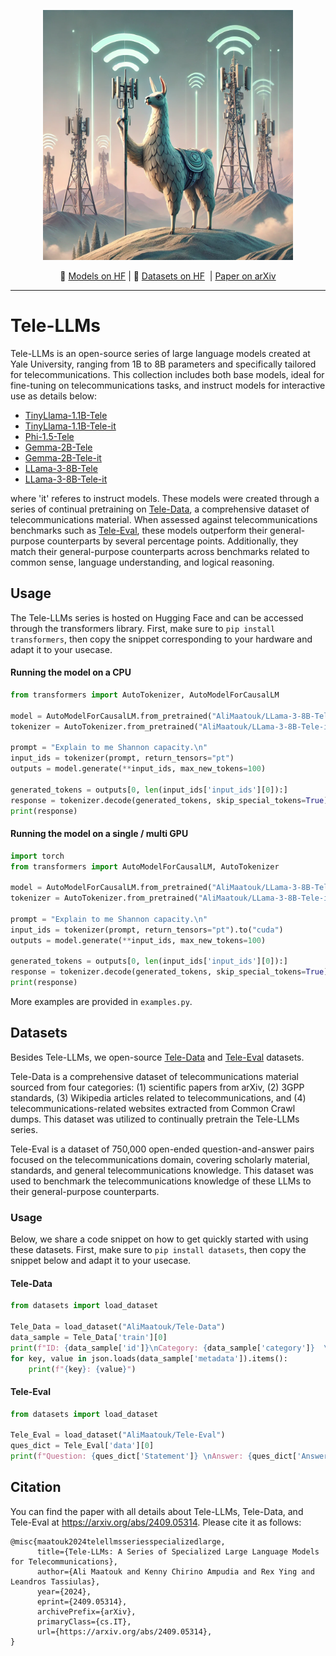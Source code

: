 <p align="center">
  <img src="llama_base_station.webp" width="400"/>
</p>

<p align="center">
        🤗 <a href="https://huggingface.co/collections/AliMaatouk/tele-llms-66de81a0c1e1f09e2a6c78ce"> Models on HF</a>&nbsp| 🤗 <a href="https://huggingface.co/collections/AliMaatouk/tele-datasets-66df13c2c93721c02f38b8d0"> Datasets on HF</a>&nbsp | <a href="https://arxiv.org/abs/2409.05314"> Paper on arXiv</a>
<br>


---

# Tele-LLMs

Tele-LLMs is an open-source series of large language models created at Yale University, ranging from 1B to 8B parameters and specifically tailored for telecommunications. This collection includes both base models, ideal for fine-tuning on telecommunications tasks, and instruct models for interactive use as details below:

* [TinyLlama-1.1B-Tele](https://huggingface.co/AliMaatouk/TinyLlama-1.1B-Tele)
* [TinyLlama-1.1B-Tele-it](https://huggingface.co/AliMaatouk/TinyLlama-1.1B-Tele-it)
* [Phi-1.5-Tele](https://huggingface.co/AliMaatouk/Phi-1.5-Tele)
* [Gemma-2B-Tele](https://huggingface.co/AliMaatouk/Gemma-2B-Tele)
* [Gemma-2B-Tele-it](https://huggingface.co/AliMaatouk/Gemma-2B-Tele-it)
* [LLama-3-8B-Tele](https://huggingface.co/AliMaatouk/LLama-3-8B-Tele)
* [LLama-3-8B-Tele-it](https://huggingface.co/AliMaatouk/LLama-3-8B-Tele-it)

where 'it' referes to instruct models. These models were created through a series of continual pretraining on [Tele-Data](https://huggingface.co/datasets/AliMaatouk/Tele-Data), a comprehensive dataset of telecommunications material. When assessed against telecommunications benchmarks such as [Tele-Eval](https://huggingface.co/datasets/AliMaatouk/Tele-Eval), these models outperform their general-purpose counterparts by several percentage points. Additionally, they match their general-purpose counterparts across benchmarks related to common sense, language understanding, and logical reasoning.

## Usage

The Tele-LLMs series is hosted on Hugging Face and can be accessed through the transformers library. First, make sure to `pip install transformers`, then copy the snippet corresponding to your hardware and adapt it to your usecase.

#### Running the model on a CPU


```python
from transformers import AutoTokenizer, AutoModelForCausalLM

model = AutoModelForCausalLM.from_pretrained("AliMaatouk/LLama-3-8B-Tele-it", torch_dtype="auto")
tokenizer = AutoTokenizer.from_pretrained("AliMaatouk/LLama-3-8B-Tele-it")

prompt = "Explain to me Shannon capacity.\n"
input_ids = tokenizer(prompt, return_tensors="pt")
outputs = model.generate(**input_ids, max_new_tokens=100)

generated_tokens = outputs[0, len(input_ids['input_ids'][0]):]
response = tokenizer.decode(generated_tokens, skip_special_tokens=True)
print(response)
```

#### Running the model on a single / multi GPU

```python
import torch
from transformers import AutoModelForCausalLM, AutoTokenizer

model = AutoModelForCausalLM.from_pretrained("AliMaatouk/LLama-3-8B-Tele-it", torch_dtype="auto", device_map="auto")
tokenizer = AutoTokenizer.from_pretrained("AliMaatouk/LLama-3-8B-Tele-it")

prompt = "Explain to me Shannon capacity.\n"
input_ids = tokenizer(prompt, return_tensors="pt").to("cuda")
outputs = model.generate(**input_ids, max_new_tokens=100)

generated_tokens = outputs[0, len(input_ids['input_ids'][0]):]
response = tokenizer.decode(generated_tokens, skip_special_tokens=True)
print(response)
```

More examples are provided in `examples.py`.

## Datasets

Besides Tele-LLMs, we open-source [Tele-Data](https://huggingface.co/datasets/AliMaatouk/Tele-Data) and [Tele-Eval](https://huggingface.co/datasets/AliMaatouk/Tele-Eval) datasets. 

Tele-Data is a comprehensive dataset of telecommunications material sourced from four categories: (1) scientific papers from arXiv, (2) 3GPP standards, (3) Wikipedia articles related to telecommunications, and (4) telecommunications-related websites extracted from Common Crawl dumps. This dataset was utilized to continually pretrain the Tele-LLMs series.

Tele-Eval is a dataset of 750,000 open-ended question-and-answer pairs focused on the telecommunications domain, covering scholarly material, standards, and general telecommunications knowledge. This dataset was used to benchmark the telecommunications knowledge of these LLMs to their general-purpose counterparts.

### Usage

Below, we share a code snippet on how to get quickly started with using these datasets. First, make sure to `pip install datasets`, then copy the snippet below and adapt it to your usecase.


#### Tele-Data

```python
from datasets import load_dataset

Tele_Data = load_dataset("AliMaatouk/Tele-Data")
data_sample = Tele_Data['train'][0]
print(f"ID: {data_sample['id']}\nCategory: {data_sample['category']}  \nContent: {data_sample['content']}")
for key, value in json.loads(data_sample['metadata']).items():
	print(f"{key}: {value}")
```

#### Tele-Eval

```python
from datasets import load_dataset

Tele_Eval = load_dataset("AliMaatouk/Tele-Eval")
ques_dict = Tele_Eval['data'][0]
print(f"Question: {ques_dict['Statement']} \nAnswer: {ques_dict['Answer']}")
```


## Citation

You can find the paper with all details about Tele-LLMs, Tele-Data, and Tele-Eval at https://arxiv.org/abs/2409.05314. Please cite it as follows:

```
@misc{maatouk2024telellmsseriesspecializedlarge,
      title={Tele-LLMs: A Series of Specialized Large Language Models for Telecommunications}, 
      author={Ali Maatouk and Kenny Chirino Ampudia and Rex Ying and Leandros Tassiulas},
      year={2024},
      eprint={2409.05314},
      archivePrefix={arXiv},
      primaryClass={cs.IT},
      url={https://arxiv.org/abs/2409.05314}, 
}
```
